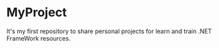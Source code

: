 # MyProject
It's my first repository to share personal projects for learn and train .NET FrameWork resources.
